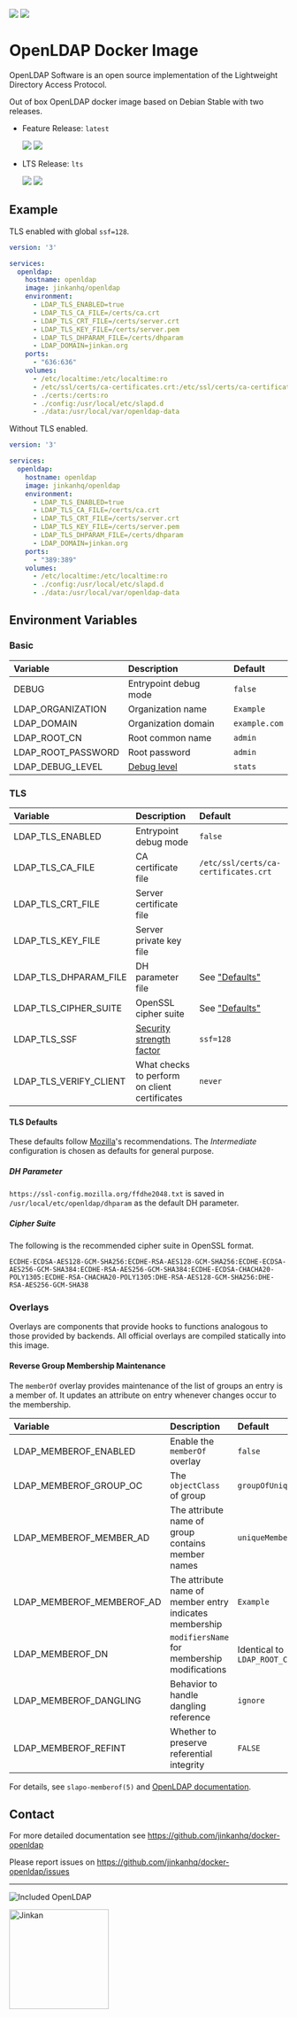 [![](https://img.shields.io/docker/pulls/jinkanhq/openldap)](https://hub.docker.com/r/jinkanhq/openldap)
[![](https://img.shields.io/badge/license-OpenLDAP%20License-green)](https://github.com/jinkanhq/docker-openldap/blob/main/LICENSE)

# OpenLDAP Docker Image

OpenLDAP Software is an open source implementation of the Lightweight Directory Access Protocol.

Out of box OpenLDAP docker image based on Debian Stable with two releases.

* Feature Release: `latest`

  [![](https://img.shields.io/github/workflow/status/jinkanhq/docker-openldap/Build%20Feature%20Release)](https://github.com/jinkanhq/docker-openldap/actions/workflows/feature.yml)
  [![](https://img.shields.io/docker/v/jinkanhq/openldap?sort=semver)](https://hub.docker.com/r/jinkanhq/openldap)

* LTS Release: `lts`
   
  [![](https://img.shields.io/github/workflow/status/jinkanhq/docker-openldap/Build%20LTS%20Release)](https://github.com/jinkanhq/docker-openldap/actions/workflows/lts.yml)
  [![](https://img.shields.io/docker/v/jinkanhq/openldap/lts)](https://hub.docker.com/r/jinkanhq/openldap)

## Example

TLS enabled with global `ssf=128`.

```yaml
version: '3'

services:
  openldap:
    hostname: openldap
    image: jinkanhq/openldap
    environment:
      - LDAP_TLS_ENABLED=true
      - LDAP_TLS_CA_FILE=/certs/ca.crt
      - LDAP_TLS_CRT_FILE=/certs/server.crt
      - LDAP_TLS_KEY_FILE=/certs/server.pem
      - LDAP_TLS_DHPARAM_FILE=/certs/dhparam
      - LDAP_DOMAIN=jinkan.org
    ports:
      - "636:636"
    volumes:
      - /etc/localtime:/etc/localtime:ro
      - /etc/ssl/certs/ca-certificates.crt:/etc/ssl/certs/ca-certificates.crt:ro
      - ./certs:/certs:ro
      - ./config:/usr/local/etc/slapd.d
      - ./data:/usr/local/var/openldap-data
```

Without TLS enabled.

```yaml
version: '3'

services:
  openldap:
    hostname: openldap
    image: jinkanhq/openldap
    environment:
      - LDAP_TLS_ENABLED=true
      - LDAP_TLS_CA_FILE=/certs/ca.crt
      - LDAP_TLS_CRT_FILE=/certs/server.crt
      - LDAP_TLS_KEY_FILE=/certs/server.pem
      - LDAP_TLS_DHPARAM_FILE=/certs/dhparam
      - LDAP_DOMAIN=jinkan.org
    ports:
      - "389:389"
    volumes:
      - /etc/localtime:/etc/localtime:ro
      - ./config:/usr/local/etc/slapd.d
      - ./data:/usr/local/var/openldap-data
```

## Environment Variables

### Basic

| Variable | Description | Default |
| :------- | :---------- | :------ |
| DEBUG | Entrypoint debug mode | `false` |
| LDAP_ORGANIZATION | Organization name | `Example` |
| LDAP_DOMAIN | Organization domain | `example.com` |
| LDAP_ROOT_CN | Root common name | `admin` |
| LDAP_ROOT_PASSWORD | Root password | `admin` |
| LDAP_DEBUG_LEVEL | [Debug level](https://www.openldap.org/doc/admin26/runningslapd.html) | `stats` |

### TLS

| Variable | Description | Default |
| :------- | :---------- | :------ |
| LDAP_TLS_ENABLED | Entrypoint debug mode | `false` |
| LDAP_TLS_CA_FILE | CA certificate file| `/etc/ssl/certs/ca-certificates.crt` |
| LDAP_TLS_CRT_FILE | Server certificate file |  |
| LDAP_TLS_KEY_FILE | Server private key file |  |
| LDAP_TLS_DHPARAM_FILE | DH parameter file | See ["Defaults"](#tls-defaults) |
| LDAP_TLS_CIPHER_SUITE | OpenSSL cipher suite | See ["Defaults"](#tls-defaults) |
| LDAP_TLS_SSF | [Security strength factor](https://www.openldap.org/doc/admin26/security.html#Security%20Strength%20Factors) | `ssf=128` |
| LDAP_TLS_VERIFY_CLIENT | What checks to perform on client certificates | `never` |

#### TLS Defaults

These defaults follow [Mozilla](https://ssl-config.mozilla.org/)'s
recommendations. The *Intermediate* configuration is chosen as defaults for
general purpose.


##### DH Parameter

`https://ssl-config.mozilla.org/ffdhe2048.txt` is saved in
`/usr/local/etc/openldap/dhparam` as the default DH parameter.

##### Cipher Suite

The following is the recommended cipher suite in OpenSSL format.

```
ECDHE-ECDSA-AES128-GCM-SHA256:ECDHE-RSA-AES128-GCM-SHA256:ECDHE-ECDSA-AES256-GCM-SHA384:ECDHE-RSA-AES256-GCM-SHA384:ECDHE-ECDSA-CHACHA20-POLY1305:ECDHE-RSA-CHACHA20-POLY1305:DHE-RSA-AES128-GCM-SHA256:DHE-RSA-AES256-GCM-SHA38
```

### Overlays

Overlays are components that provide hooks to functions analogous to those
provided by backends. All official overlays are compiled statically into this
image.

#### Reverse Group Membership Maintenance

The `memberOf` overlay provides maintenance of the list of groups an entry is
a member of. It updates an attribute on entry whenever changes occur to the
membership.

| Variable | Description | Default |
| :------- | :---------- | :------ |
| LDAP_MEMBEROF_ENABLED | Enable the `memberOf` overlay | `false` |
| LDAP_MEMBEROF_GROUP_OC | The `objectClass` of group | `groupOfUniqueNames` |
| LDAP_MEMBEROF_MEMBER_AD | The attribute name of group contains member names | `uniqueMember` |
| LDAP_MEMBEROF_MEMBEROF_AD | The attribute name of member entry indicates membership | `Example` |
| LDAP_MEMBEROF_DN | `modifiersName` for membership modifications | Identical to `LDAP_ROOT_CN` |
| LDAP_MEMBEROF_DANGLING | Behavior to handle dangling reference | `ignore` |
| LDAP_MEMBEROF_REFINT | Whether to preserve referential integrity | `FALSE` |

For details, see `slapo-memberof(5)` and [OpenLDAP documentation](https://www.openldap.org/doc/admin26/overlays.html#Reverse%20Group%20Membership%20Maintenance).

## Contact

For more detailed documentation see https://github.com/jinkanhq/docker-openldap

Please report issues on https://github.com/jinkanhq/docker-openldap/issues

---

![Included OpenLDAP](https://www.openldap.org/images/powered/openldap-inc.gif)

<img src="https://jinkan.org/img/jinkan_logo_hori_grad.png" alt="Jinkan" width="180px">
